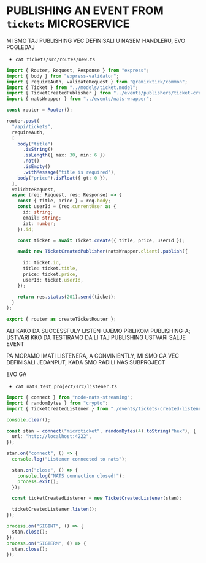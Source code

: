 # PUBLISHING AN EVENT FROM `tickets` MICROSERVICE

MI SMO TAJ PUBLISHING VEC DEFINISALI U NASEM HANDLERU, EVO POGLEDAJ

- `cat tickets/src/routes/new.ts`

```ts
import { Router, Request, Response } from "express";
import { body } from "express-validator";
import { requireAuth, validateRequest } from "@ramicktick/common";
import { Ticket } from "../models/ticket.model";
import { TicketCreatedPublisher } from "../events/publishers/ticket-created-publisher";
import { natsWrapper } from "../events/nats-wrapper";

const router = Router();

router.post(
  "/api/tickets",
  requireAuth,
  [
    body("title")
      .isString()
      .isLength({ max: 30, min: 6 })
      .not()
      .isEmpty()
      .withMessage("title is required"),
    body("price").isFloat({ gt: 0 }),
  ],
  validateRequest,
  async (req: Request, res: Response) => {
    const { title, price } = req.body;
    const userId = (req.currentUser as {
      id: string;
      email: string;
      iat: number;
    }).id;

    const ticket = await Ticket.create({ title, price, userId });

    await new TicketCreatedPublisher(natsWrapper.client).publish({
      
      id: ticket.id,
      title: ticket.title,
      price: ticket.price,
      userId: ticket.userId,
    });

    return res.status(201).send(ticket);
  }
);

export { router as createTicketRouter };

```

ALI KAKO DA SUCCESSFULY LISTEN-UJEMO PRILIKOM PUBLISHING-A; USTVARI KKO DA TESTIRAMO DA LI TAJ PUBLISHING USTVARI SALJE EVENT

PA MORAMO IMATI LISTENERA, A CONVINIENTLY, MI SMO GA VEC DEFINISALI JEDANPUT, KADA SMO RADILI NAS SUBPROJECT

EVO GA

- `cat nats_test_project/src/listener.ts`

```ts
import { connect } from "node-nats-streaming";
import { randomBytes } from "crypto";
import { TicketCreatedListener } from "./events/tickets-created-listener";

console.clear();

const stan = connect("microticket", randomBytes(4).toString("hex"), {
  url: "http://localhost:4222",
});

stan.on("connect", () => {
  console.log("Listener connected to nats");

  stan.on("close", () => {
    console.log("NATS connection closed!");
    process.exit();
  });

  const ticketCreatedListener = new TicketCreatedListener(stan);

  ticketCreatedListener.listen();
});

process.on("SIGINT", () => {
  stan.close();
});
process.on("SIGTERM", () => {
  stan.close();
});
```
